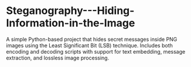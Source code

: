 # Steganography---Hiding-Information-in-the-Image
A simple Python-based project that hides secret messages inside PNG images using the Least Significant Bit (LSB) technique. Includes both encoding and decoding scripts with support for text embedding, message extraction, and lossless image processing. 
